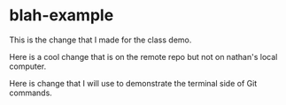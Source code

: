# blah-example
This is the change that I made for the class demo.

Here is a cool change that is on the remote repo but not on nathan's local computer.

Here is change that I will use to demonstrate the terminal side of Git commands.
